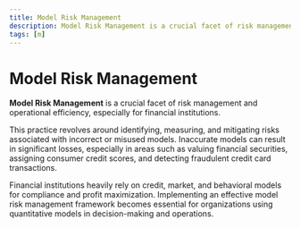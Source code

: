 ```yaml
---
title: Model Risk Management
description: Model Risk Management is a crucial facet of risk management and operational efficiency, especially for financial institutions.
tags: [m]
---
```


# Model Risk Management

**Model Risk Management** is a crucial facet of risk management and operational efficiency, especially for financial institutions.

This practice revolves around identifying, measuring, and mitigating risks associated with incorrect or misused models. Inaccurate models can result in significant losses, especially in areas such as valuing financial securities, assigning consumer credit scores, and detecting fraudulent credit card transactions.

Financial institutions heavily rely on credit, market, and behavioral models for compliance and profit maximization. Implementing an effective model risk management framework becomes essential for organizations using quantitative models in decision-making and operations.
